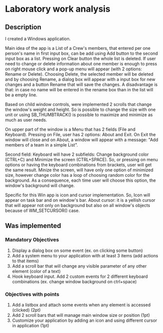 
# Laboratory work analysis
## Description 
I created a Windows application.

Main idea of the app is a List of a Crew's members, that entered per one person's name in first input box, can be add using Add button to the second input box as a list. Pressing on Clear button the whole list is deleted. If user need to change or delete information about one member is enough to press on right mouse click and a pop-up menu will appear (with 2 options: Rename or Delete). Choosing Delete, the selected member will be deleted and by choosing Rename, a dialog box will appear with a input box for new changes and a button Rename that will save the changes. A disadvantage is that: in case no name will be entered in the rename box than in the list will be a empty line.

Based on child window controls, were implemented 2 scrolls that change the window's weight and height. So is possible to change the size with one unit or using SB_THUMBTRACK() is possible to maximize and minimize as much as user needs.

On upper part of the window is a Menu that has 2 fields (File and Keyboard). Pressing on File, user has 2 options: About and Exit. On Exit the window will close and on About, a window will appear with a message: "Add members of a team in a simple List".

Second field: Keyboard will have 2 subfields: Change background color (CTRL+C) and Minimize the screen (CTRL+SPACE). So, or pressing on menu options or having the keyboard combinations from brackets, user will get the same result. Minize the screen, will have only one option of minimized size, however change color has a loop of choosing random color for the background. As a consequence, each time user will choose this option, the window's background will change.

Specific for this Win app is icon and cursor implementation. So, Icon will appear on task bar and on window's bar. About cursor: it is a yellish cursor that will appear not only on background but also on all window's objects because of WM_SETCURSOR() case.



## Was implemented
### Mandatory Objectives
1. Display a dialog box on some event (ex. on clicking some button)
2. Add a system menu to your application with at least 3 items (add actions to that items)
3. Add a scroll bar that will change any visible parameter of any other element (color of a text)
4. Hook keyboard input. Add 2 custom events for 2 different keyboard combinations (ex. change window background on ctrl+space)

### Objectives with points
1. Add a listbox and attach some events when any element is accessed (clicked) (2pt)
2. Add 2 scroll bars that will manage main window size or position (1pt)
3. Customize your application by adding an icon and using different cursor in application  (1pt)

